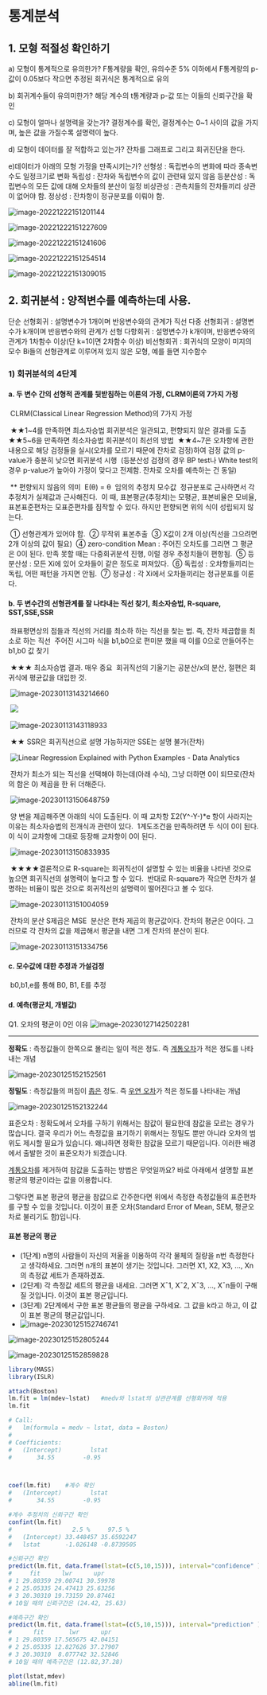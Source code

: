 # 통계분석

## 1. 모형 적절성 확인하기

a) 모형이 통계적으로 유의한가?
	F통계량을 확인, 유의수준 5% 이하에서 F통계량의 p-값이 0.05보다 작으면 추정된 회귀식은 통계적으로 유의

b) 회귀계수들이 유의미한가?
   해당 계수의 t통계량과 p-값 또는 이들의 신뢰구간을 확인

c) 모형이 얼마나 설명력을 갖는가?
	결정계수를 확인, 결정계수는 0~1 사이의 값을 가지며, 높은 값을 가질수록 설명력이 높다.

d) 모형이 데이터를 잘 적합하고 있는가?
	잔차를 그래프로 그리고 회귀진단을 한다.

e)데이터가 아래의 모형 가정을 만족시키는가?
    선형성 : 독립변수의 변화에 따라 종속변수도 일정크기로 변화
    독립성 : 잔차와 독립변수의 값이 관련돼 있지 않음
    등분산성 : 독립변수의 모든 값에 대해 오차들의 분산이 일정
    비상관성 : 관측치들의 잔차들끼리 상관이 없어야 함.
    정상성 : 잔차항이 정규분포를 이뤄야 함.

![image-20221222151201144](C:\Users\Administrator\AppData\Roaming\Typora\typora-user-images\image-20221222151201144.png)

![image-20221222151227609](C:\Users\Administrator\AppData\Roaming\Typora\typora-user-images\image-20221222151227609.png)

![image-20221222151241606](C:\Users\Administrator\AppData\Roaming\Typora\typora-user-images\image-20221222151241606.png)

![image-20221222151254514](C:\Users\Administrator\AppData\Roaming\Typora\typora-user-images\image-20221222151254514.png)

![image-20221222151309015](C:\Users\Administrator\AppData\Roaming\Typora\typora-user-images\image-20221222151309015.png)

## 2. 회귀분석 : 양적변수를 예측하는데 사용. 

단순 선형회귀 : 설명변수가 1개이며 반응변수와의 관계가 직선
다중 선형회귀 : 설명변수가 k개이며 반응변수와의 관계가 선형
다항회귀 : 설명변수가 k개이며, 반응변수와의 관계가 1차함수 이상(단 k=1이면 2차함수 이상)
비선형회귀 : 회귀식의 모양이 미지의 모수 Bi들의 선형관계로 이루어져 있지 않은 모형, 예를 들면 지수함수

### 1) 회귀분석의 4단계

#### 	a. 두 변수 간의 선형적 관계를 뒷받침하는 이론의 가정, CLRM이론의 7가지 가정

​		CLRM(Classical Linear Regression Method)의 7가지 가정

​			★★1~4를 만족하면 최소자승법 회귀분석은 일관되고, 편향되지 않은 결과를 도출
​			★★5~6을 만족하면 최소자승법 회귀분석이 최선의 방법
​			★★4~7은 오차항에 관한 내용으로 해당 검정들을 실시(오차를 모르기 때문에 잔차로 검정)하여 검정 값의 p-value가 충분히 낮으면 회귀분석 시행
​					(등분산성 검정의 경우 BP test나 White test의 경우 p-value가 높아야 가정이 맞다고 전제함. 잔차로 오차를 예측하는 건 동일)

​			** 편향되지 않음의 의미 
​			       	E(θ)              =        θ 
​				임의의 추정치           모수값
​				정규분포로 근사하면서 각 추정치가 실제값과 근사해진다.
​				이 때, 표본평균(추정치)는 모평균, 표본비율은 모비율, 표본표준편차는 모표준편차를 짐작할 수 있다.
​				하지만 편향되면 위의 식이 성립되지 않는다.

​			① 선형관계가 있어야 함.
​		    ② 무작위 표본추출
​			③ X값이 2개 이상(직선을 그으려면 2개 이상의 값이 필요)
​			④ zero-condition Mean : 주어진 오차도를 그리면 그 평균은 0이 된다. 만족 못할 때는 다중회귀분석 진행, 이럴 경우 추정치들이 편항됨.
​			⑤ 등분산성 : 모든 Xi에 있어 오차들이 같은 정도로 퍼져있다. 
​			⑥ 독립성 : 오차항들끼리는 독립, 어떤 패턴을 가지면 안됨.
​			⑦ 정규성 : 각 Xi에서 오차들끼리는 정규분포를 이룬다.  

#### 	b. 두 변수간의 선형관계를 잘 나타내는 직선 찾기, 최소자승법, R-square, SST,SSE,SSR

​		좌표평면상의 점들과 직선의 거리를 최소하 하는 직선을 찾는 법. 즉, 잔차 제곱합을 최소로 하는 직선
​		주어진 시그마 식을 b1,b0으로 편미분 했을 때 이를 0으로 만들어주는 b1,b0 값 찾기

​		★★★ 최소자승법 결과. 매우 중요 
​					회귀직선의 기울기는 공분산/x의 분산, 절편은 회귀식에 평균값을 대입한 것. 

​		![image-20230113143214660](C:\Users\Administrator\AppData\Roaming\Typora\typora-user-images\image-20230113143214660.png)

​		![](C:\Users\Administrator\AppData\Roaming\Typora\typora-user-images\image-20230113142949194.png)

​		![image-20230113143118933](C:\Users\Administrator\AppData\Roaming\Typora\typora-user-images\image-20230113143118933.png)

​		★★ SSR은 회귀직선으로 설명 가능하지만 SSE는 설명 불가(잔차)

​		![Linear Regression Explained with Python Examples - Data Analytics](https://vitalflux.com/wp-content/uploads/2020/09/Regression-terminologies.png)

​		잔차가 최소가 되는 직선을 선택해야 하는데(아래 수식), 그냥 더하면 0이 되므로(잔차의 합은 0) 제곱을 한 뒤 더해준다. 

​		![image-20230113150648759](C:\Users\Administrator\AppData\Roaming\Typora\typora-user-images\image-20230113150648759.png)

​		양 변을 제곱해주면 아래의 식이 도출된다. 이 때 교차항 Σ2(Y^-Y-)*e 항이 사라지는 이유는 최소자승법의 전개식과 관련이 있다. 
​		1계도조건을 만족하려면 두 식이 0이 된다.이 식이 교차항에 그대로 등장해 교차항이 0이 된다. 

​		![image-20230113150833935](C:\Users\Administrator\AppData\Roaming\Typora\typora-user-images\image-20230113150833935.png)

​		★★★★결론적으로 R-square는 회귀직선이 설명할 수 있는 비율을 나타낸 것으로 높으면 회귀직선의 설명력이 높다고 할 수 있다. 
​						반대로 R-square가 작으면 잔차가 설명하는 비율이 많은 것으로 회귀직선의 설명력이 떨어진다고 볼 수 있다.

​		![image-20230113151004059](C:\Users\Administrator\AppData\Roaming\Typora\typora-user-images\image-20230113151004059.png)

​		잔차의 분산 S제곱은 MSE
​		분산은 편차 제곱의 평균값이다. 잔차의 평균은 0이다. 그러므로 각 잔차의 값을 제곱해서 평균을 내면 그게 잔차의 분산이 된다.   

​		![image-20230113151334756](C:\Users\Administrator\AppData\Roaming\Typora\typora-user-images\image-20230113151334756.png)

#### 		c. 모수값에 대한 추정과 가설검정

​		b0,b1,e를 통해 B0, B1, E를 추정 

#### 	d. 예측(평균치, 개별값)



Q1. 오차의 평균이 0인 이유
![image-20230127142502281](C:\Users\Administrator\AppData\Roaming\Typora\typora-user-images\image-20230127142502281.png)







------

**정확도** : 측정값들이 한쪽으로 몰리는 일이 적은 정도. 즉 [계통오차](https://ballpen.blog/오차-계통오차-과실오차-우연오차의-개념과-예시/)가 적은 정도를 나타내는 개념

![image-20230125152152561](C:\Users\Administrator\AppData\Roaming\Typora\typora-user-images\image-20230125152152561.png)

**정밀도** : 측정값들의 퍼짐이 [좁은]() 정도. 즉 [우연 오차](https://ballpen.blog/오차-계통오차-과실오차-우연오차의-개념과-예시/)가 적은 정도를 나타내는 개념

![image-20230125152132244](C:\Users\Administrator\AppData\Roaming\Typora\typora-user-images\image-20230125152132244.png)



표준오차 : 정확도에서 오차를 구하기 위해서는 참값이 필요한데 참값을 모르는 경우가 많습니다. 결국 우리가 어느 측정값을 표기하기 위해서는 정밀도 뿐만 아니라 오차의 범위도 제시할 필요가 있습니다. 왜냐하면 정확한 참값을 모르기 때문입니다. 이러한 배경에서 출발한 것이 표준오차가 되겠습니다.

 [계통오차](https://ballpen.blog/오차-계통오차-과실오차-우연오차의-개념과-예시/)를 제거하여 참값을 도출하는 방법은 무엇일까요? 바로 아래에서 설명할 표본 평균의 평균이라는 값을 이용합니다.

그렇다면 표본 평균의 평균을 참값으로 간주한다면 위에서 측정한 측정값들의 표준편차를 구할 수 있을 것입니다. 이것이 표준 오차(Standard Error of Mean, SEM, 평균오차로 불리기도 함)입니다.

#### **표본 평균의 평균**

- (1단계) n명의 사람들이 자신의 저울을 이용하여 각각 물체의 질량을 n번 측정한다고 생각하세요. 그러면 n개의 표본이 생기는 것입니다. 그러면 X1, X2, X3, …, Xn의 측정값 세트가 존재하겠죠.
- (2단계) 각 측정값 세트의 평균을 내세요. 그러면 X¯1, X¯2, X¯3, …, X¯n들이 구해질 것입니다. 이것이 표본 평균입니다.
- (3단계) 2단계에서 구한 표본 평균들의 평균을 구하세요. 그 값을 k라고 하고, 이 값이 표본 평균의 평균값입니다.
- ![image-20230125152746741](C:\Users\Administrator\AppData\Roaming\Typora\typora-user-images\image-20230125152746741.png)

![image-20230125152805244](C:\Users\Administrator\AppData\Roaming\Typora\typora-user-images\image-20230125152805244.png)

![image-20230125152859828](C:\Users\Administrator\AppData\Roaming\Typora\typora-user-images\image-20230125152859828.png)

```R
library(MASS)
library(ISLR)

attach(Boston)
lm.fit = lm(mdev~lstat)   #medv와 lstat의 상관관계를 선형회귀에 적용
lm.fit

# Call:
#   lm(formula = medv ~ lstat, data = Boston)
# 
# Coefficients:
#   (Intercept)        lstat  
#       34.55        -0.95  



coef(lm.fit)    #계수 확인
#   (Intercept)        lstat  
#       34.55        -0.95  

#계수 추정치의 신뢰구간 확인
confint(lm.fit)  
#                 2.5 %     97.5 %
#   (Intercept) 33.448457 35.6592247
#   lstat       -1.026148 -0.8739505

#신뢰구간 확인
predict(lm.fit, data.frame(lstat=(c(5,10,15))), interval="confidence" )
#     fit      lwr      upr
# 1 29.80359 29.00741 30.59978
# 2 25.05335 24.47413 25.63256
# 3 20.30310 19.73159 20.87461
# 10일 때의 신뢰구간은 (24.42, 25.63)

#예측구간 확인
predict(lm.fit, data.frame(lstat=(c(5,10,15))), interval="prediction" )
#      fit       lwr      upr
# 1 29.80359 17.565675 42.04151
# 2 25.05335 12.827626 37.27907
# 3 20.30310  8.077742 32.52846
# 10일 때의 예측구간은 (12.82,37.28)

plot(lstat,mdev)
abline(lm.fit)

```

